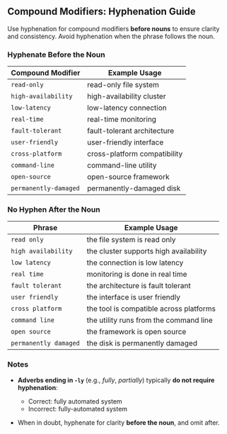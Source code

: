 ## Compound Modifiers: Hyphenation Guide

Use hyphenation for compound modifiers **before nouns** to ensure clarity and consistency. Avoid hyphenation when the phrase follows the noun.

### Hyphenate Before the Noun
| Compound Modifier        | Example Usage                         |
|--------------------------|----------------------------------------|
| `read-only`              | read-only file system                 |
| `high-availability`      | high-availability cluster             |
| `low-latency`            | low-latency connection                |
| `real-time`              | real-time monitoring                  |
| `fault-tolerant`         | fault-tolerant architecture           |
| `user-friendly`          | user-friendly interface               |
| `cross-platform`         | cross-platform compatibility          |
| `command-line`           | command-line utility                  |
| `open-source`            | open-source framework                 |
| `permanently-damaged`    | permanently-damaged disk              |

### No Hyphen After the Noun
| Phrase                   | Example Usage                         |
|--------------------------|----------------------------------------|
| `read only`              | the file system is read only          |
| `high availability`      | the cluster supports high availability |
| `low latency`            | the connection is low latency         |
| `real time`              | monitoring is done in real time       |
| `fault tolerant`         | the architecture is fault tolerant    |
| `user friendly`          | the interface is user friendly        |
| `cross platform`         | the tool is compatible across platforms |
| `command line`           | the utility runs from the command line |
| `open source`            | the framework is open source          |
| `permanently damaged`    | the disk is permanently damaged       |

### Notes
- **Adverbs ending in `-ly`** (e.g., *fully*, *partially*) typically **do not require hyphenation**:  
  - Correct: fully automated system  
  - Incorrect: fully-automated system

- When in doubt, hyphenate for clarity **before the noun**, and omit after.
